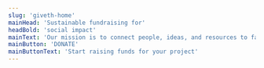 ```yaml
---
slug: 'giveth-home'
mainHead: 'Sustainable fundraising for'
headBold: 'social impact'
mainText: 'Our mission is to connect people, ideas, and resources to facilitate and incentivize social impact with a transparent framework for distributing funds.'
mainButton: 'DONATE'
mainButtonText: 'Start raising funds for your project'
---
```

